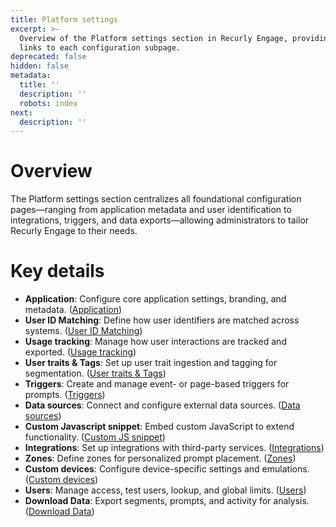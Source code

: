 ```yaml
---
title: Platform settings
excerpt: >-
  Overview of the Platform settings section in Recurly Engage, providing quick
  links to each configuration subpage.
deprecated: false
hidden: false
metadata:
  title: ''
  description: ''
  robots: index
next:
  description: ''
---
```

# Overview

The Platform settings section centralizes all foundational configuration pages—ranging from application metadata and user identification to integrations, triggers, and data exports—allowing administrators to tailor Recurly Engage to their needs.

# Key details

* **Application**: Configure core application settings, branding, and metadata. ([Application](application))
* **User ID Matching**: Define how user identifiers are matched across systems. ([User ID Matching](user-id-matching))
* **Usage tracking**: Manage how user interactions are tracked and exported. ([Usage tracking](usage-tracking))
* **User traits & Tags**: Set up user trait ingestion and tagging for segmentation. ([User traits & Tags](user-traits-tags))
* **Triggers**: Create and manage event- or page-based triggers for prompts. ([Triggers](triggers))
* **Data sources**: Connect and configure external data sources. ([Data sources](data-sources))
* **Custom Javascript snippet**: Embed custom JavaScript to extend functionality. ([Custom JS snippet](custom-js-snippet))
* **Integrations**: Set up integrations with third-party services. ([Integrations](integrations))
* **Zones**: Define zones for personalized prompt placement. ([Zones](zones))
* **Custom devices**: Configure device-specific settings and emulations. ([Custom devices](custom-devices))
* **Users**: Manage access, test users, lookup, and global limits. ([Users](users))
* **Download Data**: Export segments, prompts, and activity for analysis. ([Download Data](download-data))
